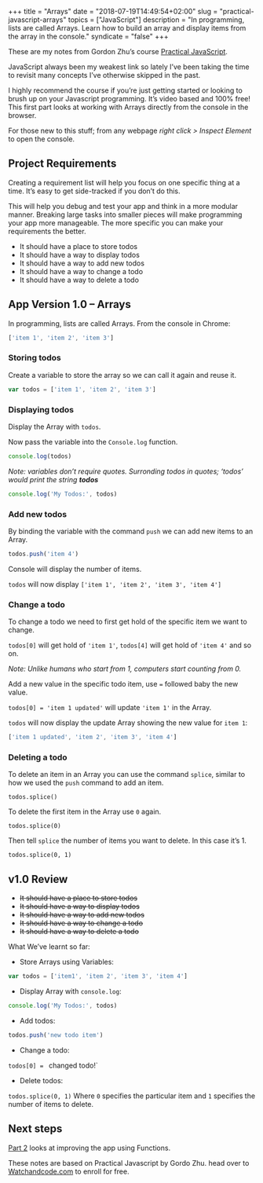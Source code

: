 +++
title = "Arrays"
date = "2018-07-19T14:49:54+02:00"
slug = "practical-javascript-arrays"
topics = ["JavaScript"]
description = "In programming, lists are called Arrays. Learn how to build an array and display items from the array in the console."
syndicate = "false"
+++

These are my notes from Gordon Zhu’s course [Practical JavaScript](https://watchandcode.com/p/practical-javascript).

JavaScript always been my weakest link so lately I’ve been taking the time to revisit many concepts I’ve otherwise skipped in the past.

I highly recommend the course if you’re just getting started or looking to brush up on your Javascript programming. It’s video based and 100% free! This first part looks at working with Arrays directly from the console in the browser.

For those new to this stuff; from any webpage _right click > Inspect Element_ to open the console.

## Project Requirements

Creating a requirement list will help you focus on one specific thing at a time. It’s easy to get side-tracked if you don’t do this.

This will help you debug and test your app and think in a more modular manner. Breaking large tasks into smaller pieces will make programming your app more manageable. The more specific you can make your requirements the better.

- It should have a place to store todos
- It should have a way to display todos
- It should have a way to add new todos
- It should have a way to change a todo
- It should have a way to delete a todo

## App Version 1.0 – Arrays

In programming, lists are called Arrays. From the console in Chrome:

```javascript
['item 1', 'item 2', 'item 3']
```

### Storing todos

Create a variable to store the array so we can call it again and reuse it.

```javascript
var todos = ['item 1', 'item 2', 'item 3'] 
```


### Displaying todos

Display the Array with `todos`.

Now pass the variable into the `Console.log` function.

```javascript
console.log(todos)
```

_Note: variables don’t require quotes. Surronding todos in quotes; ‘todos’ would print the string **todos**_

```javascript
console.log('My Todos:', todos)
```

### Add new todos

By binding the variable with the command `push` we can add new items to an Array.

```javascript
todos.push('item 4')
```

Console will display the number of items.

`todos` will now display `['item 1', 'item 2', 'item 3', 'item 4']`

### Change a todo

To change a todo we need to first get hold of the specific item we want to change.

`todos[0]` will get hold of `'item 1'`,
`todos[4]` will get hold of `'item 4'` and so on.

_Note: Unlike humans who start from 1, computers start counting from 0._

Add a new value in the specific todo item, use `=` followed baby the new value.

`todos[0] = 'item 1 updated'` will update `'item 1'` in the Array.

`todos` will now display the update Array showing the new value for `item 1`:

```javascript
['item 1 updated', 'item 2', 'item 3', 'item 4']
```


### Deleting a todo

To delete an item in an Array you can use the command `splice`, similar to how we used the `push` command to add an item.

`todos.splice()`

To delete the first item in the Array use `0` again.

`todos.splice(0)`

Then tell `splice` the number of items you want to delete. In this case it’s 1.

`todos.splice(0, 1)`


## v1.0 Review

- ~~It should have a place to store todos~~
- ~~It should have a way to display todos~~
- ~~It should have a way to add new todos~~
- ~~It should have a way to change a todo~~
- ~~It should have a way to delete a todo~~

What We’ve learnt so far:

- Store Arrays using Variables:

```javascript
var todos = ['item1', 'item 2', 'item 3', 'item 4']
```

- Display Array with `console.log`:

```javascript
console.log('My Todos:', todos)
```

- Add todos:

```javascript
todos.push('new todo item')
```

- Change a todo:

`todos[0] = ` changed todo!`

- Delete todos:

`todos.splice(0, 1)` Where `0` specifies the particular item and `1` specifies the number of items to delete.

## Next steps

[Part 2](notes/parctical-javascript-functions) looks at improving the app using Functions.

These notes are based on Practical Javascript by Gordo Zhu. head over to [Watchandcode.com](https://watchandcode.com/p/practical-javascript) to enroll for free.
